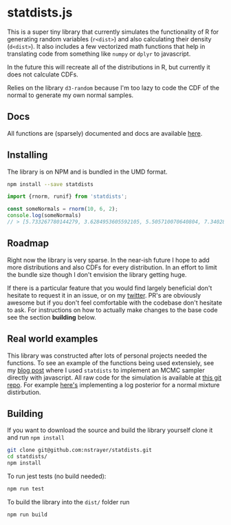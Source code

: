 # statdists.js

This is a super tiny library that currently simulates the functionality of R for generating random variables (`r<dist>`) and also calculating their density (`d<dist>`). It also includes a few vectorized math functions that help in translating code from something like `numpy` or `dplyr` to javascript. 

In the future this will recreate all of the distributions in R, but currently it does not calculate CDFs. 

Relies on the library `d3-random` because I'm too lazy to code the CDF of the normal to generate my own normal samples. 

## Docs

All functions are (sparsely) documented and docs are available [here](http://nickstrayer.me/statdists/).

## Installing

The library is on NPM and is bundled in the UMD format. 

```bash
npm install --save statdists
```

```js
import {rnorm, runif} from 'statdists';

const someNormals = rnorm(10, 6, 2);
console.log(someNormals)
// > [5.733267780144279, 3.6284953605592105, 5.505710070640804, 7.340289876074601, 5.357392656344408, 7.772439732383019, 5.848394411674981, 4.508991919446658, 6.992326735630431, 4.177258305494865]
```

## Roadmap

Right now the library is very sparse. In the near-ish future I hope to add more distributions and also CDFs for every distribution. In an effort to limit the bundle size though I don't envision the library getting huge. 

If there is a particular feature that you would find largely beneficial don't hesitate to request it in an issue, or on my [twitter](twitter.com/nicholasstrayer). PR's are obviously awesome but if you don't feel comfortable with the codebase don't hesitate to ask. For instructions on how to actually make changes to the base code see the section __building__ below. 

## Real world examples

This library was constructed after lots of personal projects needed the functions. To see an example of the functions being used extensiely, see my [blog post](http://livefreeordichotomize.com/2017/10/14/mcmc-and-the-case-of-the-spilled-seeds/) where I used `statdists` to implement an MCMC sampler directly with javascript. All raw code for the simulation is available at [this git repo](https://github.com/nstrayer/mcmcDemo). For example [here's](https://github.com/nstrayer/mcmcDemo/blob/master/src/setupLogPosterior.js) implementing a log posterior for a normal mixture distirbution. 

## Building

If you want to download the source and build the library yourself clone it and run `npm install`

```bash
git clone git@github.com:nstrayer/statdists.git
cd statdists/
npm install
```

To run jest tests (no build needed):
```bash
npm run test
```

To build the library into the `dist/` folder run

```bash
npm run build
```
